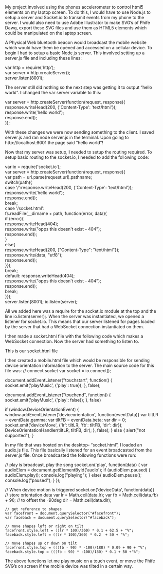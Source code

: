 My project involved using the phones accelerometer to control html5 elements on my laptop screen. To do this, I would have to use Node.js to setup a server and Socket.io to transmit events from my phone to the server. I would also need to use Adobe Illustrator to make SVG’s of Phife Dawg, export these SVG files and use them as HTML5 elements which could be manipulated on the laptop screen.

A Physical Web bluetooth beacon would broadcast the mobile website which would have them be opened and accessed on a cellular device.
To begin I had to setup a basic Node.js server. This involved setting up a server.js file and including these lines:

var http = require('http');      
var server = http.createServer();     
server.listen(8001);

 The server still did nothing so the next step was getting it to output “hello world”.
I changed the var server variable to this:

var server = http.createServer(function(request, response){        
response.writeHead(200, {'Content-Type': 'text/html'});         
response.write('hello world');         
response.end();     
}); 

With these changes we were now sending something to the client. I saved server.js and ran node server.js in the terminal. Upon going to http://localhost:8001 the page said “hello world”!

Now that my server was setup, I needed to setup the routing required. To setup basic routing to the socket.io, I needed to add the following code:

var io = require('socket.io');  
var server = http.createServer(function(request, response){     
var path = url.parse(request.url).pathname;      
switch(path){        
case '/':response.writeHead(200, {'Content-Type': 'text/html'});            
response.write('hello world');             
response.end();             
break;         
case '/socket.html':             
fs.readFile(__dirname + path, 
function(error, data){                 
if (error){                     
response.writeHead(404);                     
response.write("opps this doesn't exist - 404");                     
response.end();                 
}                
else{                     
response.writeHead(200, {"Content-Type": "text/html"});                     
response.write(data, "utf8");                     
response.end();                 
}});             
break;         
default:             response.writeHead(404);             
response.write("opps this doesn't exist - 404");             
response.end();             
break;    
}});  
server.listen(8001); 
 io.listen(server);

All we added here was a require for the socket.io module at the top and the line io.listen(server);. When the server was instantiated, we opened a listener for socket.io. This means that our server listened for pages loaded by the server that had a WebSocket connection instantiated on them. 

I then made a socket.html file with the following code which makes a WebSocket connection. Now the server had something to listen to.  
<html>   
<head>     
<script src="/socket.io/socket.io.js"></script>   
</head>   
<body>     
<script>       
var socket = io.connect();     
</script>     
<div>This is our socket.html file</div>   
</body> 
</html>

I then created a mobile.html file which would be responsible for sending device orientation information to the server. The main source code for this file was:
  // connect socket
    var socket = io.connect();

document.addEventListener("touchstart", function() {
			socket.emit('playMusic', {'play': true});
		}, false);

document.addEventListener("touchend", function() {
			socket.emit('playMusic', {'play': false});
		}, false)

if (window.DeviceOrientationEvent) {
window.addEventListener('deviceorientation', function(eventData){
				var tiltLR = eventData.gamma;
				var tiltFB = eventData.beta;
				var dir = 0;
socket.emit('deviceMove', {'lr': tiltLR, 'fb': tiltFB, 'dir': dir});
DeviceOrientationHandler(tiltLR, tiltFB, dir);
			}, false);
		} else {
			alert("not supported");
		}

In my file that was hosted on the desktop- “socket.html”, I loaded an audio.js file. This file basically listened for an event broadcasted from the server.js file. Once broadcasted the following functions were run:

// play is broadcast, play the song
socket.on('play', function(data) {
		var audioElem = document.getElementById('audio');
		if (audioElem.paused) {
			audioElem.play();
			console.log("playing");
		}
		else{
			audioElem.pause();
			console.log("paused");
		}
});

// When device motion is triggered
socket.on('deviceData', function(data){
	// store orientation data
	var lr = Math.ceil(data.lr);
	var fb = Math.ceil(data.fb) + 90; // to offset the -90deg
	dir = Math.ceil(data.dir);

	// get reference to shapes
	var facefront = document.querySelector("#facefront");
	var faceback = document.querySelector("#faceback");

	// move shapes left or right on tilt
	facefront.style.left = ((lr * 100)/360) * 0.1 + 62.5 + "%";
	faceback.style.left = ((lr * 100)/360) * 0.2  + 50 + "%";

	// move shapes up or down on tilt
	facefront.style.top = (((fb - 90) * -100)/180) * 0.09 + 90 + "%";
	faceback.style.top = (((fb - 90) * -100)/180) * 0.1 + 50 +"%";

The above functions let me play music on a touch event, or move the Phife SVG’s on screen if the mobile device was tilted in a certain way.
